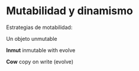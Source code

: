 # Mutabilidad y dinamismo

Estrategias de motabilidad:

Un objeto unmutable 

**Inmut** inmutable with evolve

**Cow** copy on write (evolve)
